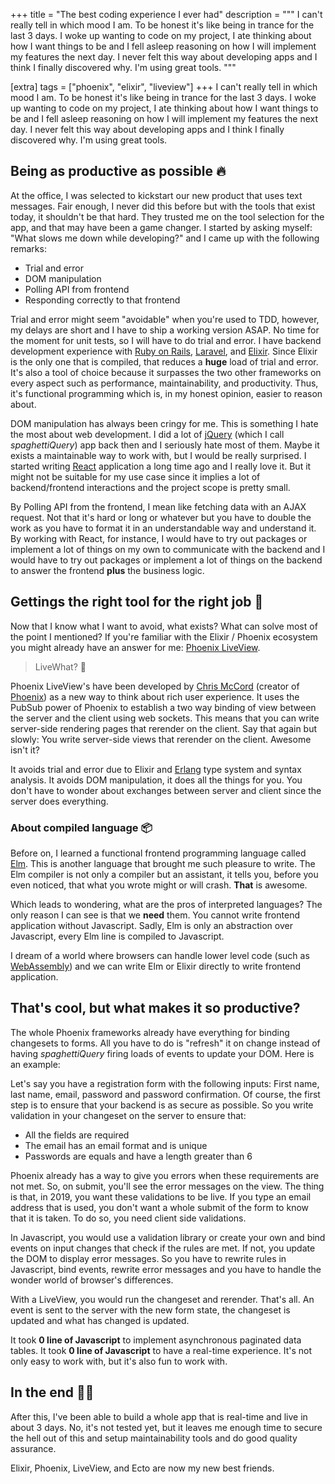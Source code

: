 +++
title = "The best coding experience I ever had"
description = """
I can't really tell in which mood I am. To be honest it's like being in trance for the last 3 days. I woke up wanting to code on my project, I ate thinking about how I want things to be and I fell asleep reasoning on how I will implement my features the next day. I never felt this way about developing apps and I think I finally discovered why. I'm using great tools.
"""

[extra]
tags = ["phoenix", "elixir", "liveview"]
+++
I can't really tell in which mood I am. To be honest it's like being in trance for the last 3 days. I woke up wanting to code on my project, I ate thinking about how I want things to be and I fell asleep reasoning on how I will implement my features the next day. I never felt this way about developing apps and I think I finally discovered why. I'm using great tools.

## Being as productive as possible 🔥

At the office, I was selected to kickstart our new product that uses text messages. Fair enough, I never did this before but with the tools that exist today, it shouldn't be that hard. They trusted me on the tool selection for the app, and that may have been a game changer. I started by asking myself: "What slows me down while developing?" and I came up with the following remarks:

- Trial and error
- DOM manipulation
- Polling API from frontend
- Responding correctly to that frontend

Trial and error might seem "avoidable" when you're used to TDD, however, my delays are short and I have to ship a working version ASAP. No time for the moment for unit tests, so I will have to do trial and error. I have backend development experience with [Ruby on Rails](https://rubyonrails.org/), [Laravel](https://laravel.com/), and [Elixir](https://elixir-lang.org/). Since Elixir is the only one that is compiled, that reduces a **huge** load of trial and error. It's also a tool of choice because it surpasses the two other frameworks on every aspect such as performance, maintainability, and productivity. Thus, it's functional programming which is, in my honest opinion, easier to reason about.

DOM manipulation has always been cringy for me. This is something I hate the most about web development. I did a lot of [jQuery](https://jquery.com/) (which I call _spaghettiQuery_) app back then and I seriously hate most of them. Maybe it exists a maintainable way to work with, but I would be really surprised. I started writing [React](https://reactjs.org/) application a long time ago and I really love it. But it might not be suitable for my use case since it implies a lot of backend/frontend interactions and the project scope is pretty small.

By Polling API from the frontend, I mean like fetching data with an AJAX request. Not that it's hard or long or whatever but you have to double the work as you have to format it in an understandable way and understand it. By working with React, for instance, I would have to try out packages or implement a lot of things on my own to communicate with the backend and I would have to try out packages or implement a lot of things on the backend to answer the frontend **plus** the business logic.

## Gettings the right tool for the right job 🔧

Now that I know what I want to avoid, what exists? What can solve most of the point I mentioned? If you're familiar with the Elixir / Phoenix ecosystem you might already have an answer for me: [Phoenix LiveView](https://dockyard.com/blog/2018/12/12/phoenix-liveview-interactive-real-time-apps-no-need-to-write-javascript).

> LiveWhat? 🤔

Phoenix LiveView's have been developed by [Chris McCord](https://twitter.com/chris_mccord) (creator of [Phoenix](https://phoenixframework.org/)) as a new way to think about rich user experience. It uses the PubSub power of Phoenix to establish a two way binding of view between the server and the client using web sockets. This means that you can write server-side rendering pages that rerender on the client. Say that again but slowly: You write server-side views that rerender on the client. Awesome isn't it?

It avoids trial and error due to Elixir and [Erlang](https://www.erlang.org/) type system and syntax analysis. It avoids DOM manipulation, it does all the things for you. You don't have to wonder about exchanges between server and client since the server does everything.

### About compiled language 📦

Before on, I learned a functional frontend programming language called [Elm](https://elm-lang.org/). This is another language that brought me such pleasure to write. The Elm compiler is not only a compiler but an assistant, it tells you, before you even noticed, that what you wrote might or will crash. **That** is awesome.

Which leads to wondering, what are the pros of interpreted languages? The only reason I can see is that we **need** them. You cannot write frontend application without Javascript. Sadly, Elm is only an abstraction over Javascript, every Elm line is compiled to Javascript.

I dream of a world where browsers can handle lower level code (such as [WebAssembly](https://webassembly.org/)) and we can write Elm or Elixir directly to write frontend application.

## That's cool, but what makes it so productive?

The whole Phoenix frameworks already have everything for binding changesets to forms. All you have to do is "refresh" it on change instead of having _spaghettiQuery_ firing loads of events to update your DOM. Here is an example:

Let's say you have a registration form with the following inputs: First name, last name, email, password and password confirmation. Of course, the first step is to ensure that your backend is as secure as possible. So you write validation in your changeset on the server to ensure that:

- All the fields are required
- The email has an email format and is unique
- Passwords are equals and have a length greater than 6

Phoenix already has a way to give you errors when these requirements are not met. So, on submit, you'll see the error messages on the view. The thing is that, in 2019, you want these validations to be live. If you type an email address that is used,  you don't want a whole submit of the form to know that it is taken. To do so, you need client side validations.

In Javascript, you would use a validation library or create your own and bind events on input changes that check if the rules are met. If not, you update the DOM to display error messages. So you have to rewrite rules in Javascript, bind events, rewrite error messages and you have to handle the wonder world of browser's differences.

With a LiveView, you would run the changeset and rerender. That's all. An event is sent to the server with the new form state, the changeset is updated and what has changed is updated.

It took **0 line of Javascript** to implement asynchronous paginated data tables. It took **0 line of Javascript** to have a real-time experience. It's not only easy to work with, but it's also fun to work with.

## In the end 💆‍♂️

After this, I've been able to build a whole app that is real-time and live in about 3 days. No, it's not tested yet, but it leaves me enough time to secure the hell out of this and setup maintainability tools and do good quality assurance.

Elixir, Phoenix, LiveView, and Ecto are now my new best friends.
